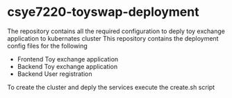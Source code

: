 # csye7220-toyswap-deployment
The repository contains all the required configuration to deply toy exchange application to kubernates cluster
This repository contains the deployment config files for the following
- Frontend Toy exchange application
- Backend Toy exchange application
- Backend User registration

To create the cluster and deply the services 
execute the create.sh script
